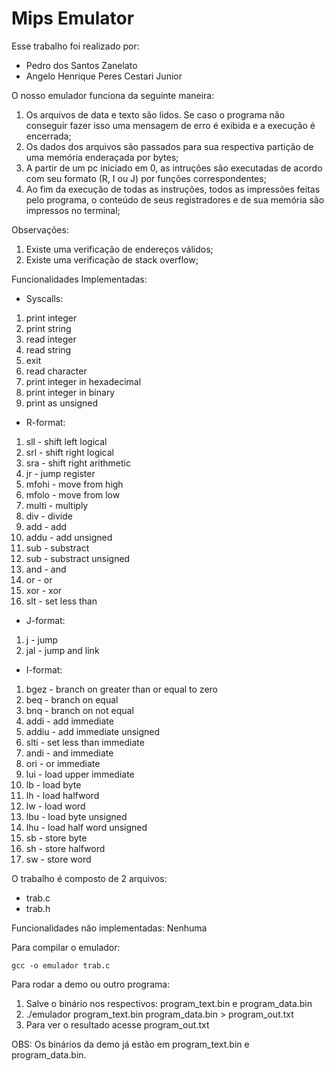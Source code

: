 # Mips Emulator

Esse trabalho foi realizado por:
- Pedro dos Santos Zanelato
- Angelo Henrique Peres Cestari Junior

O nosso emulador funciona da seguinte maneira:
1. Os arquivos de data e texto são lidos. Se caso o programa não conseguir fazer isso uma mensagem de erro é exibida e a execução é encerrada;
2. Os dados dos arquivos são passados para sua respectiva partição de uma memória enderaçada por bytes;
3. A partir de um pc iniciado em 0, as intruções são executadas de acordo com seu formato (R, I ou J) por funções correspondentes;
4. Ao fim da execução de todas as instruções, todos as impressões feitas pelo programa, o conteúdo de seus registradores e de sua memória são impressos no terminal;

Observações: 
1. Existe uma verificação de endereços válidos;
2. Existe uma verificação de stack overflow;

Funcionalidades Implementadas:
- Syscalls: 
1. print integer
4. print string
5. read integer
6. read string
10. exit
12. read character
34. print integer in hexadecimal
35. print integer in binary
36. print as unsigned
- R-format: 
1. sll - shift left logical
2. srl - shift right logical
3. sra - shift right arithmetic
4. jr - jump register
5. mfohi - move from high
6. mfolo - move from low
7. multi - multiply 
8. div - divide
9. add - add
10. addu - add unsigned
11. sub - substract
12. sub - substract unsigned
13. and - and
14. or - or 
15. xor - xor
16. slt - set less than
- J-format:
1. j - jump
2. jal - jump and link
- I-format:
1. bgez - branch on greater than or equal to zero
2. beq - branch on equal
3. bnq - branch on not equal
4. addi - add immediate
5. addiu - add immediate unsigned
6. slti - set less than immediate
7. andi - and immediate
8. ori - or immediate
9. lui - load upper immediate
10. lb - load byte
11. lh - load halfword
12. lw - load word
13. lbu - load byte unsigned
14. lhu - load half word unsigned
15. sb - store byte
16. sh - store halfword
17. sw - store word

O trabalho é composto de 2 arquivos:
- trab.c
- trab.h

Funcionalidades não implementadas: Nenhuma

Para compilar o emulador:

`gcc -o emulador trab.c`

Para rodar a demo ou outro programa:

1. Salve o binário nos respectivos: program_text.bin e program_data.bin
2. ./emulador program_text.bin program_data.bin > program_out.txt
3. Para ver o resultado acesse program_out.txt

OBS: Os binários da demo já estão em program_text.bin e program_data.bin.
